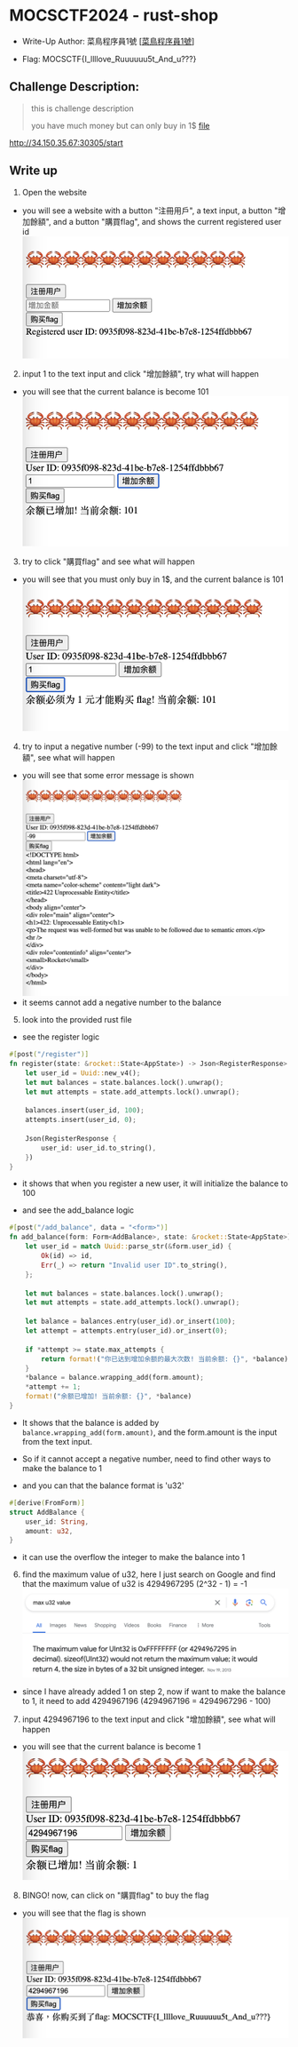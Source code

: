 # MOCSCTF2024 - rust-shop

- Write-Up Author: 菜鳥程序員1號 \[[菜鳥程序員1號](https://github.com/ian-ng)\]

- Flag: MOCSCTF{I_llllove_Ruuuuuu5t_And_u???}

## Challenge Description:

>this is challenge description
>
> you have much money but can only buy in 1$
>[file](./assets/main.rs)
>

http://34.150.35.67:30305/start

## Write up  
1. Open the website
- you will see a website with a button "注冊用戶", a text input, a button "增加餘額", and a button "購買flag", and shows the current registered user id
![img](./assets/img1.png)

2. input 1 to the text input and click "增加餘額", try what will happen
- you will see that the current balance is become 101
![img](./assets/img2.png)

3. try to click "購買flag" and see what will happen
- you will see that you must only buy in 1$, and the current balance is 101
![img](./assets/img3.png)

4. try to input a negative number (-99) to the text input and click "增加餘額", see what will happen
- you will see that some error message is shown
![img](./assets/img4.png)
- it seems cannot add a negative number to the balance

5. look into the provided rust file
- see the register logic
```rust
#[post("/register")]
fn register(state: &rocket::State<AppState>) -> Json<RegisterResponse> {
    let user_id = Uuid::new_v4();
    let mut balances = state.balances.lock().unwrap();
    let mut attempts = state.add_attempts.lock().unwrap();

    balances.insert(user_id, 100);
    attempts.insert(user_id, 0);

    Json(RegisterResponse {
        user_id: user_id.to_string(),
    })
}
```
- it shows that when you register a new user, it will initialize the balance to 100

- and see the add_balance logic
```rust
#[post("/add_balance", data = "<form>")]
fn add_balance(form: Form<AddBalance>, state: &rocket::State<AppState>) -> String {
    let user_id = match Uuid::parse_str(&form.user_id) {
        Ok(id) => id,
        Err(_) => return "Invalid user ID".to_string(),
    };

    let mut balances = state.balances.lock().unwrap();
    let mut attempts = state.add_attempts.lock().unwrap();

    let balance = balances.entry(user_id).or_insert(100);
    let attempt = attempts.entry(user_id).or_insert(0);

    if *attempt >= state.max_attempts {
        return format!("你已达到增加余额的最大次数! 当前余额: {}", *balance);
    }
    *balance = balance.wrapping_add(form.amount); 
    *attempt += 1;
    format!("余额已增加! 当前余额: {}", *balance)
}
```
- It shows that the balance is added by `balance.wrapping_add(form.amount)`, and the form.amount is the input from the text input. 
- So if it cannot accept a negative number, need to find other ways to make the balance to 1

- and you can that the balance format is 'u32'
```rust
#[derive(FromForm)]
struct AddBalance {
    user_id: String,
    amount: u32,
}
```
- it can use the overflow the integer to make the balance into 1

6. find the maximum value of u32, here I just search on Google and find that the maximum value of u32 is 4294967295 (2^32 - 1) = -1
![img](./assets/img5.png)
- since I have already added 1 on step 2, now if want to make the balance to 1, it need to add 4294967196 (4294967196 = 4294967296 - 100)

7. input 4294967196 to the text input and click "增加餘額", see what will happen
- you will see that the current balance is become 1
![img](./assets/img6.png)

8. BINGO! now, can click on "購買flag" to buy the flag
- you will see that the flag is shown
![img](./assets/img7.png)
